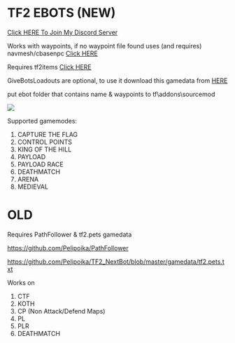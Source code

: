 # TF2 EBOTS (NEW)
[Click HERE To Join My Discord Server](http://discord.gg/v7PesBamXt)

Works with waypoints, if no waypoint file found uses (and requires) navmesh/cbasenpc [Click HERE](https://github.com/TF2-DMB/CBaseNPC/releases)

Requires tf2items [Click HERE](https://github.com/nosoop/SMExt-TF2Items/releases)

GiveBotsLoadouts are optional, to use it download this gamedata from [HERE](https://github.com/luki1412/GiveBotsStuff/blob/main/gamedata/give.bots.stuff.txt)

put ebot folder that contains name & waypoints to tf\addons\sourcemod

<a href="https://www.buymeacoffee.com/efedursun125"><img src="https://img.buymeacoffee.com/button-api/?text=Buy me a coffee&emoji=&slug=efedursun125&button_colour=FFDD00&font_colour=000000&font_family=Cookie&outline_colour=000000&coffee_colour=ffffff" /></a>

Supported gamemodes:
1. CAPTURE THE FLAG
2. CONTROL POINTS
3. KING OF THE HILL
4. PAYLOAD
5. PAYLOAD RACE
6. DEATHMATCH
7. ARENA
8. MEDIEVAL

# OLD
Requires PathFollower & tf2.pets gamedata

https://github.com/Pelipoika/PathFollower

https://github.com/Pelipoika/TF2_NextBot/blob/master/gamedata/tf2.pets.txt

Works on
1. CTF
2. KOTH
3. CP (Non Attack/Defend Maps)
4. PL
5. PLR
6. DEATHMATCH
